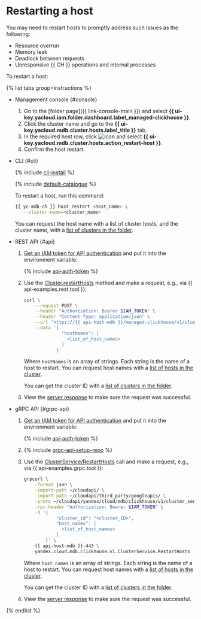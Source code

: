 # Restarting a host

You may need to restart hosts to promptly address such issues as the following:

* Resource overrun
* Memory leak
* Deadlock between requests
* Unresponsive {{ CH }} operations and internal processes

To restart a host:

{% list tabs group=instructions %}

- Management console {#console}

  1. Go to the [folder page]({{ link-console-main }}) and select **{{ ui-key.yacloud.iam.folder.dashboard.label_managed-clickhouse }}**.
  1. Click the cluster name and go to the **{{ ui-key.yacloud.mdb.cluster.hosts.label_title }}** tab.
  1. In the required host row, click ![icon](../../../_assets/console-icons/ellipsis.svg) and select **{{ ui-key.yacloud.mdb.cluster.hosts.action_restart-host }}**.
  1. Confirm the host restart.

- CLI {#cli}

  {% include [cli-install](../../cli-install.md) %}

  {% include [default-catalogue](../../default-catalogue.md) %}

  To restart a host, run this command:

  ```bash
  {{ yc-mdb-ch }} host restart <host_name> \
     --cluster-name=<cluster_name>
  ```

  You can request the host name with a list of cluster hosts, and the cluster name, with a [list of clusters in the folder](../../../managed-clickhouse/operations/cluster-list.md#list-clusters).

- REST API {#api}

    1. [Get an IAM token for API authentication](../../../managed-clickhouse/api-ref/authentication.md) and put it into the environment variable:

        {% include [api-auth-token](../../mdb/api-auth-token.md) %}

    1. Use the [Cluster.restartHosts](../../../managed-clickhouse/api-ref/Cluster/restartHosts.md) method and make a request, e.g., via {{ api-examples.rest.tool }}:

        ```bash
        curl \
            --request POST \
            --header "Authorization: Bearer $IAM_TOKEN" \
            --header "Content-Type: application/json" \
            --url 'https://{{ api-host-mdb }}/managed-clickhouse/v1/clusters/<cluster_ID>/hosts:restartHosts' \
            --data '{
                      "hostNames": [
                        <list_of_host_names>
                      ]
                    }'
        ```

        Where `hostNames` is an array of strings. Each string is the name of a host to restart. You can request host names with a [list of hosts in the cluster](../../../managed-clickhouse/operations/hosts.md#list-hosts).

        You can get the cluster ID with a [list of clusters in the folder](../../../managed-clickhouse/operations/cluster-list.md#list-clusters).

    1. View the [server response](../../../managed-clickhouse/api-ref/Cluster/restartHosts.md#yandex.cloud.operation.Operation) to make sure the request was successful.

- gRPC API {#grpc-api}

    1. [Get an IAM token for API authentication](../../../managed-clickhouse/api-ref/authentication.md) and put it into the environment variable:

        {% include [api-auth-token](../../mdb/api-auth-token.md) %}

    1. {% include [grpc-api-setup-repo](../../mdb/grpc-api-setup-repo.md) %}

    1. Use the [ClusterService/RestartHosts](../../../managed-clickhouse/api-ref/grpc/Cluster/restartHosts.md) call and make a request, e.g., via {{ api-examples.grpc.tool }}:

        ```bash
        grpcurl \
            -format json \
            -import-path ~/cloudapi/ \
            -import-path ~/cloudapi/third_party/googleapis/ \
            -proto ~/cloudapi/yandex/cloud/mdb/clickhouse/v1/cluster_service.proto \
            -rpc-header "Authorization: Bearer $IAM_TOKEN" \
            -d '{
                    "cluster_id": "<cluster_ID>",
                    "host_names": [
                      <list_of_host_names>
                    ]
                }' \
            {{ api-host-mdb }}:443 \
            yandex.cloud.mdb.clickhouse.v1.ClusterService.RestartHosts
        ```

        Where `host_names` is an array of strings. Each string is the name of a host to restart. You can request host names with a [list of hosts in the cluster](../../../managed-clickhouse/operations/hosts.md#list-hosts).

        You can get the cluster ID with a [list of clusters in the folder](../../../managed-clickhouse/operations/cluster-list.md#list-clusters).

    1. View the [server response](../../../managed-clickhouse/api-ref/grpc/Cluster/create.md#yandex.cloud.operation.Operation) to make sure the request was successful.

{% endlist %}
